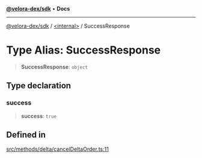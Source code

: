 [**@velora-dex/sdk**](../../README.md) • **Docs**

***

[@velora-dex/sdk](../../globals.md) / [\<internal\>](../README.md) / SuccessResponse

# Type Alias: SuccessResponse

> **SuccessResponse**: `object`

## Type declaration

### success

> **success**: `true`

## Defined in

[src/methods/delta/cancelDeltaOrder.ts:11](https://github.com/VeloraDEX/sdk/blob/feat/extend_delta_orders_filtering/src/methods/delta/cancelDeltaOrder.ts#L11)
